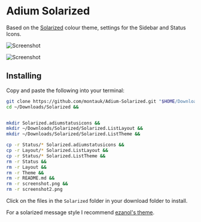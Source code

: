 Adium Solarized
===============

Based on the [Solarized](http://ethanschoonover.com/solarized) colour theme, settings for the
Sidebar and Status Icons. 

![Screenshot](https://raw.github.com/montauk/Adium-Status-Solarized/master/screenshot.png)

![Screenshot](https://raw.github.com/montauk/Adium-Status-Solarized/master/screenshot2.png)

Installing
----------
Copy and paste the following into your terminal:

```bash
git clone https://github.com/montauk/Adium-Solarized.git "$HOME/Downloads/Solarized" &&
cd ~/Downloads/Solarized &&


mkdir Solarized.adiumstatusicons &&
mkdir ~/Downloads/Solarized/Solarized.ListLayout &&
mkdir ~/Downloads/Solarized/Solarized.ListTheme &&

cp -r Status/* Solarized.adiumstatusicons &&
cp -r Layout/* Solarized.ListLayout &&
cp -r Status/* Solarized.ListTheme &&
rm -r Status &&
rm -r Layout &&
rm -r Theme &&
rm -r README.md &&
rm -r screenshot.png &&
rm -r screenshot2.png


```
Click on the files in the `Solarized` folder in your download folder to install.

For a solarized message style I recommend [ezanol's theme](https://github.com/ezanol/Adium-Solarized). 

